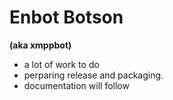 Enbot Botson 
============ 
<b>(aka xmppbot)</b>

- a lot of work to do
- perparing release and packaging.
- documentation will follow

